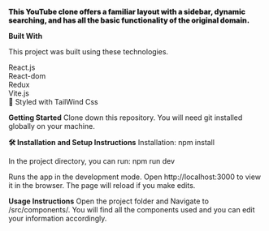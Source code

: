 <span style="font-weight: 1000;">This YouTube clone offers a familiar layout with a sidebar, dynamic searching, and has all the basic functionality of the original domain.</span>

**Built With**

This project was built using these technologies.

React.js
<br>
React-dom
<br>
Redux
<br>
Vite.js
<br>
🎨 Styled with TailWind Css 

**Getting Started**
Clone down this repository. You will need git installed globally on your machine.

**🛠 Installation and Setup Instructions**
Installation: npm install

In the project directory, you can run: npm run dev

Runs the app in the development mode.
Open http://localhost:3000 to view it in the browser. The page will reload if you make edits.

**Usage Instructions**
Open the project folder and Navigate to /src/components/.
You will find all the components used and you can edit your information accordingly.

